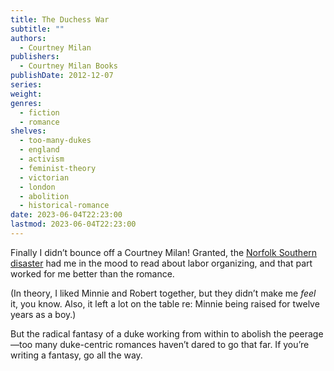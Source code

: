 ```yaml
---
title: The Duchess War
subtitle: ""
authors:
  - Courtney Milan
publishers:
  - Courtney Milan Books
publishDate: 2012-12-07
series: 
weight: 
genres:
  - fiction
  - romance
shelves:
  - too-many-dukes
  - england
  - activism
  - feminist-theory
  - victorian
  - london
  - abolition
  - historical-romance
date: 2023-06-04T22:23:00
lastmod: 2023-06-04T22:23:00
---
```

Finally I didn’t bounce off a Courtney Milan! Granted, the [Norfolk Southern disaster](https://perfectunion.us/ohio-railroad-disaster-explained/) had me in the mood to read about labor organizing, and that part worked for me better than the romance. 

(In theory, I liked Minnie and Robert together, but they didn’t make me *feel* it, you know. Also, it left a lot on the table re: Minnie being raised for twelve years as a boy.)

But the radical fantasy of a duke working from within to abolish the peerage—too many duke-centric romances haven’t dared to go that far. If you’re writing a fantasy, go all the way.